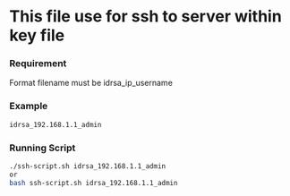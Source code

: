 # This file use for ssh to server within key file

### Requirement
Format filename must be idrsa_ip_username 

### Example 
```bash
idrsa_192.168.1.1_admin
```

### Running Script
```bash
./ssh-script.sh idrsa_192.168.1.1_admin
or 
bash ssh-script.sh idrsa_192.168.1.1_admin
```
